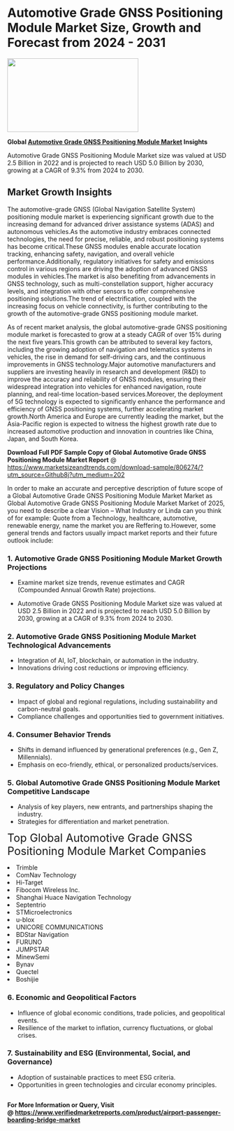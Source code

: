 <H1>Automotive Grade GNSS Positioning Module Market Size, Growth and Forecast from 2024 - 2031</H1><img class="aligncenter size-medium wp-image-584254" src="https://thirdeyenews.in/wp-content/uploads/2024/09/Global-Market-Research-300x168.jpeg" alt="" width="300" height="168" /><p><strong>Global&nbsp;<a href="https://www.marketsizeandtrends.com/download-sample/806274/?utm_source=Github8j?utm_medium=202">Automotive Grade GNSS Positioning Module Market</a> Insights</strong></p><p>Automotive Grade GNSS Positioning Module Market size was valued at USD 2.5 Billion in 2022 and is projected to reach USD 5.0 Billion by 2030, growing at a CAGR of 9.3% from 2024 to 2030.</p><p><h2>Market Growth Insights</h2> <p>The automotive-grade GNSS (Global Navigation Satellite System) positioning module market is experiencing significant growth due to the increasing demand for advanced driver assistance systems (ADAS) and autonomous vehicles.As the automotive industry embraces connected technologies, the need for precise, reliable, and robust positioning systems has become critical.These GNSS modules enable accurate location tracking, enhancing safety, navigation, and overall vehicle performance.Additionally, regulatory initiatives for safety and emissions control in various regions are driving the adoption of advanced GNSS modules in vehicles.The market is also benefiting from advancements in GNSS technology, such as multi-constellation support, higher accuracy levels, and integration with other sensors to offer comprehensive positioning solutions.The trend of electrification, coupled with the increasing focus on vehicle connectivity, is further contributing to the growth of the automotive-grade GNSS positioning module market.</p> <p>As of recent market analysis, the global automotive-grade GNSS positioning module market is forecasted to grow at a steady CAGR of over 15% during the next five years.This growth can be attributed to several key factors, including the growing adoption of navigation and telematics systems in vehicles, the rise in demand for self-driving cars, and the continuous improvements in GNSS technology.Major automotive manufacturers and suppliers are investing heavily in research and development (R&D) to improve the accuracy and reliability of GNSS modules, ensuring their widespread integration into vehicles for enhanced navigation, route planning, and real-time location-based services.Moreover, the deployment of 5G technology is expected to significantly enhance the performance and efficiency of GNSS positioning systems, further accelerating market growth.North America and Europe are currently leading the market, but the Asia-Pacific region is expected to witness the highest growth rate due to increased automotive production and innovation in countries like China, Japan, and South Korea.</p> <p><span class=""><strong>Download Full PDF Sample Copy of Global Automotive Grade GNSS Positioning Module Market Report</strong> @ <a href="https://www.marketsizeandtrends.com/download-sample/806274/?utm_source=Github8j?utm_medium=202" target="_blank">https://www.marketsizeandtrends.com/download-sample/806274/?utm_source=Github8j?utm_medium=202</a></span></p><p>In order to make an accurate and perceptive description of future scope of a Global&nbsp;Automotive Grade GNSS Positioning Module Market Market as Global&nbsp;Automotive Grade GNSS Positioning Module Market Market of 2025, you need to describe a clear Vision &ndash; What Industry or Linda can you think of for example: Quote from a Technology, healthcare, automotive, renewable energy, name the market you are Reffering to.However, some general trends and factors usually impact market reports and their future outlook include:</p><h3>1.&nbsp;<strong>Automotive Grade GNSS Positioning Module Market Growth Projections</strong></h3><ul><li>Examine market size trends, revenue estimates and CAGR (Compounded Annual Growth Rate) projections.</li><li><p>Automotive Grade GNSS Positioning Module Market size was valued at USD 2.5 Billion in 2022 and is projected to reach USD 5.0 Billion by 2030, growing at a CAGR of 9.3% from 2024 to 2030.</p></li></ul><h3>2.&nbsp;<strong>Automotive Grade GNSS Positioning Module Market Technological Advancements</strong></h3><ul><li>Integration of AI, IoT, blockchain, or automation in the industry.</li><li>Innovations driving cost reductions or improving efficiency.</li></ul><h3>3.&nbsp;<strong>Regulatory and Policy Changes</strong></h3><ul><li>Impact of global and regional regulations, including sustainability and carbon-neutral goals.</li><li>Compliance challenges and opportunities tied to government initiatives.</li></ul><h3>4.&nbsp;<strong>Consumer Behavior Trends</strong></h3><ul><li>Shifts in demand influenced by generational preferences (e.g., Gen Z, Millennials).</li><li>Emphasis on eco-friendly, ethical, or personalized products/services.</li></ul><h3>5.&nbsp;<strong>Global Automotive Grade GNSS Positioning Module Market Competitive Landscape</strong></h3><ul><li>Analysis of key players, new entrants, and partnerships shaping the industry.</li><li>Strategies for differentiation and market penetration.</li></ul><p data-pm-slice="1 1 []"><span style="color: inherit; font-family: inherit; font-size: 25px;">Top Global Automotive Grade GNSS Positioning Module Market Companies</span></p><div class="" data-test-id=""><p><li>Trimble</li><li> ComNav Technology</li><li> Hi-Target</li><li> Fibocom Wireless Inc.</li><li> Shanghai Huace Navigation Technology</li><li> Septentrio</li><li> STMicroelectronics</li><li> u-blox</li><li> UNICORE COMMUNICATIONS</li><li> BDStar Navigation</li><li> FURUNO</li><li> JUMPSTAR</li><li> MinewSemi</li><li> Bynav</li><li> Quectel</li><li> Boshijie</li></p></div><h3>6.&nbsp;<strong>Economic and Geopolitical Factors</strong></h3><ul><li>Influence of global economic conditions, trade policies, and geopolitical events.</li><li>Resilience of the market to inflation, currency fluctuations, or global crises.</li></ul><h3>7.&nbsp;<strong>Sustainability and ESG (Environmental, Social, and Governance)</strong></h3><ul><li>Adoption of sustainable practices to meet ESG criteria.</li><li>Opportunities in green technologies and circular economy principles.</li></ul><h2><strong style="font-size: 14px;">For More Information or Query, Visit @&nbsp;</strong><a style="background-color: #ffffff; font-size: 14px;" href="https://www.marketsizeandtrends.com/report/automotive-grade-gnss-positioning-module-market/" target="_blank">https://www.verifiedmarketreports.com/product/airport-passenger-boarding-bridge-market</a></h2>